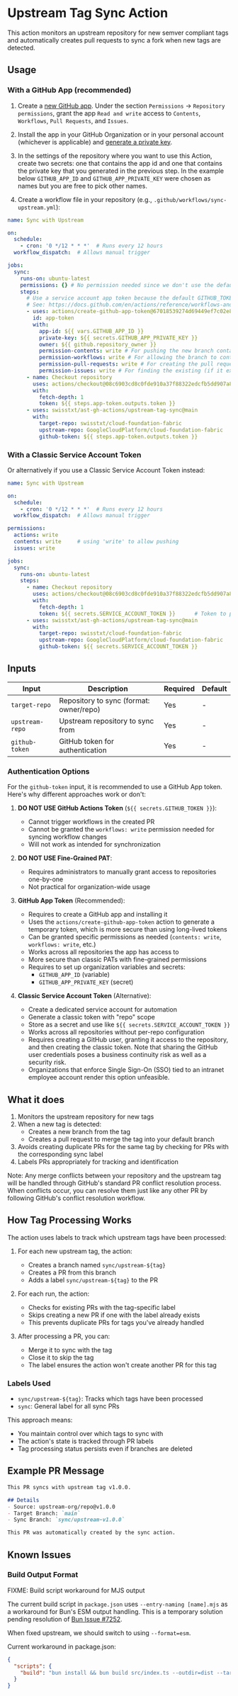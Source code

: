 # Upstream Tag Sync Action

This action monitors an upstream repository for new semver compliant tags and automatically creates pull requests to sync a fork when new tags are detected.

## Usage

### With a GitHub App (recommended)

1. Create a [new GitHub app](https://docs.github.com/apps/creating-github-apps/setting-up-a-github-app/creating-a-github-app). Under the section `Permissions` → `Repository permissions`, grant the app `Read and write` access to `Contents`, `Workflows`, `Pull Requests`, and `Issues`.

2. Install the app in your GitHub Organization or in your personal account (whichever is applicable) and [generate a private key](https://docs.github.com/en/apps/creating-github-apps/authenticating-with-a-github-app/managing-private-keys-for-github-apps#generating-private-keys).

3. In the settings of the repository where you want to use this Action, create two secrets: one that contains the app id and one that contains the private key that you generated in the previous step. In the example below `GITHUB_APP_ID` and `GITHUB_APP_PRIVATE_KEY` were chosen as names but you are free to pick other names.

4. Create a workflow file in your repository (e.g., `.github/workflows/sync-upstream.yml`):

```yaml
name: Sync with Upstream

on:
  schedule:
    - cron: '0 */12 * * *'  # Runs every 12 hours
  workflow_dispatch:  # Allows manual trigger

jobs:
  sync:
    runs-on: ubuntu-latest
    permissions: {} # No permission needed since we don't use the default GITHUB_TOKEN
    steps:
      # Use a service account app token because the default GITHUB_TOKEN cannot be granted the permission `workflows: write`
      # See: https://docs.github.com/en/actions/reference/workflows-and-actions/workflow-syntax#permissions
      - uses: actions/create-github-app-token@67018539274d69449ef7c02e8e71183d1719ab42 # v2
        id: app-token
        with:
          app-id: ${{ vars.GITHUB_APP_ID }}
          private-key: ${{ secrets.GITHUB_APP_PRIVATE_KEY }}
          owner: ${{ github.repository_owner }}
          permission-contents: write # For pushing the new branch containing the changes
          permission-workflows: write # For allowing the branch to contain changes to .github/{workflows,action}, as well as allowing workflows to run on the new branch
          permission-pull-requests: write # For creating the pull request
          permission-issues: write # For finding the existing (if it exists) pull request by label, and adding a label to the new pull request
      - name: Checkout repository
        uses: actions/checkout@08c6903cd8c0fde910a37f88322edcfb5dd907a8 # v5
        with:
          fetch-depth: 1
          token: ${{ steps.app-token.outputs.token }}
      - uses: swisstxt/ast-gh-actions/upstream-tag-sync@main
        with:
          target-repo: swisstxt/cloud-foundation-fabric
          upstream-repo: GoogleCloudPlatform/cloud-foundation-fabric
          github-token: ${{ steps.app-token.outputs.token }}
```

### With a Classic Service Account Token

Or alternatively if you use a Classic Service Account Token instead:

```yaml
name: Sync with Upstream

on:
  schedule:
    - cron: '0 */12 * * *'  # Runs every 12 hours
  workflow_dispatch:  # Allows manual trigger

permissions:
  actions: write
  contents: write     # using 'write' to allow pushing
  issues: write

jobs:
  sync:
    runs-on: ubuntu-latest
    steps:
      - name: Checkout repository
        uses: actions/checkout@08c6903cd8c0fde910a37f88322edcfb5dd907a8 # v5
        with:
          fetch-depth: 1
          token: ${{ secrets.SERVICE_ACCOUNT_TOKEN }}      # Token to push back to fork
      - uses: swisstxt/ast-gh-actions/upstream-tag-sync@main
        with:
          target-repo: swisstxt/cloud-foundation-fabric
          upstream-repo: GoogleCloudPlatform/cloud-foundation-fabric
          github-token: ${{ secrets.SERVICE_ACCOUNT_TOKEN }}
```

## Inputs

| Input | Description | Required | Default |
|-------|-------------|----------|---------|
| `target-repo` | Repository to sync (format: owner/repo) | Yes | - |
| `upstream-repo` | Upstream repository to sync from | Yes | - |
| `github-token` | GitHub token for authentication | Yes | - |

### Authentication Options

For the `github-token` input, it is recommended to use a GitHub App token. Here's why different approaches work or don't:

1. **DO NOT USE GitHub Actions Token** (`${{ secrets.GITHUB_TOKEN }}`):
   - Cannot trigger workflows in the created PR
   - Cannot be granted the `workflows: write` permission needed for syncing workflow changes
   - Will not work as intended for synchronization

2. **DO NOT USE Fine-Grained PAT**:
   - Requires administrators to manually grant access to repositories one-by-one
   - Not practical for organization-wide usage

3. **GitHub App Token** (Recommended):
   - Requires to create a GitHub app and installing it
   - Uses the `actions/create-github-app-token` action to generate a temporary token, which is more secure than using long-lived tokens
   - Can be granted specific permissions as needed (`contents: write`, `workflows: write`, etc.)
   - Works across all repositories the app has access to
   - More secure than classic PATs with fine-grained permissions
   - Requires to set up organization variables and secrets:
     - `GITHUB_APP_ID` (variable)
     - `GITHUB_APP_PRIVATE_KEY` (secret)

4. **Classic Service Account Token** (Alternative):
   - Create a dedicated service account for automation
   - Generate a classic token with "repo" scope
   - Store as a secret and use like `${{ secrets.SERVICE_ACCOUNT_TOKEN }}`
   - Works across all repositories without per-repo configuration
   - Requires creating a GitHub user, granting it access to the repository, and then creating the classic token. Note that sharing the GitHub user credentials poses a business continuity risk as well as a security risk.
   - Organizations that enforce Single Sign-On (SSO) tied to an intranet employee account render this option unfeasible.

## What it does

1. Monitors the upstream repository for new tags
2. When a new tag is detected:
   - Creates a new branch from the tag
   - Creates a pull request to merge the tag into your default branch
3. Avoids creating duplicate PRs for the same tag by checking for PRs with the corresponding sync label
4. Labels PRs appropriately for tracking and identification

Note: Any merge conflicts between your repository and the upstream tag will be handled through GitHub's standard PR conflict resolution process. When conflicts occur, you can resolve them just like any other PR by following GitHub's conflict resolution workflow.

## How Tag Processing Works

The action uses labels to track which upstream tags have been processed:

1. For each new upstream tag, the action:
   - Creates a branch named `sync/upstream-${tag}`
   - Creates a PR from this branch
   - Adds a label `sync/upstream-${tag}` to the PR

2. For each run, the action:
   - Checks for existing PRs with the tag-specific label
   - Skips creating a new PR if one with the label already exists
   - This prevents duplicate PRs for tags you've already handled

3. After processing a PR, you can:
   - Merge it to sync with the tag
   - Close it to skip the tag
   - The label ensures the action won't create another PR for this tag

### Labels Used

- `sync/upstream-${tag}`: Tracks which tags have been processed
- `sync`: General label for all sync PRs

This approach means:

- You maintain control over which tags to sync with
- The action's state is tracked through PR labels
- Tag processing status persists even if branches are deleted

## Example PR Message

```markdown
This PR syncs with upstream tag v1.0.0.

## Details
- Source: upstream-org/repo@v1.0.0
- Target Branch: `main`
- Sync Branch: `sync/upstream-v1.0.0`

This PR was automatically created by the sync action.
```

## Known Issues

### Build Output Format

FIXME: Build script workaround for MJS output

The current build script in `package.json` uses `--entry-naming [name].mjs` as a workaround for Bun's ESM output handling.
This is a temporary solution pending resolution of [Bun Issue #7252](https://github.com/oven-sh/bun/issues/7252#issuecomment-2054172188).

When fixed upstream, we should switch to using `--format=esm`.

Current workaround in package.json:

```json
{
  "scripts": {
    "build": "bun install && bun build src/index.ts --outdir=dist --target=node --entry-naming '[name].mjs'"
  }
}
```
